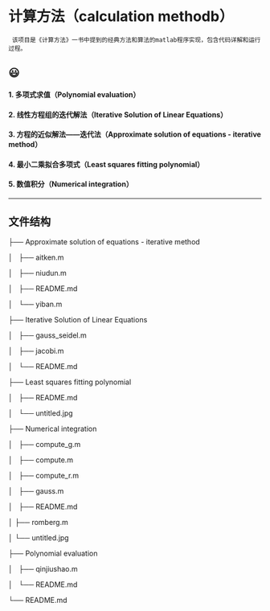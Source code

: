 # 计算方法（calculation methodb）
     该项目是《计算方法》一书中提到的经典方法和算法的matlab程序实现，包含代码详解和运行过程。
 :smiley:
 ----------------------------------------------------------------------------
 
 #### 1. 多项式求值（Polynomial evaluation）
 #### 2. 线性方程组的迭代解法（Iterative Solution of Linear Equations）
 #### 3. 方程的近似解法——迭代法（Approximate solution of equations - iterative method）
 #### 4. 最小二乘拟合多项式（Least squares fitting polynomial）
 #### 5. 数值积分（Numerical integration）

------------------------------------------------------------------------------

## 文件结构


├── Approximate solution of equations - iterative method

│   ├── aitken.m

│   ├── niudun.m

│   ├── README.md

│   └── yiban.m

├── Iterative Solution of Linear Equations

│   ├── gauss_seidel.m

│   ├── jacobi.m

│   └── README.md

├── Least squares fitting polynomial

│   ├── README.md

│   └── untitled.jpg

├── Numerical integration

│   ├── compute_g.m

│   ├── compute.m

│   ├── compute_r.m

│   ├── gauss.m

│   ├── README.md

│   ├── romberg.m

│   └── untitled.jpg

├── Polynomial evaluation

│   ├── qinjiushao.m

│   └── README.md

└── README.md
